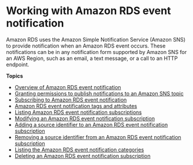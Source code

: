 # Working with Amazon RDS event notification<a name="USER_Events"></a>

Amazon RDS uses the Amazon Simple Notification Service \(Amazon SNS\) to provide notification when an Amazon RDS event occurs\. These notifications can be in any notification form supported by Amazon SNS for an AWS Region, such as an email, a text message, or a call to an HTTP endpoint\. 

**Topics**
+ [Overview of Amazon RDS event notification](USER_Events.overview.md)
+ [Granting permissions to publish notifications to an Amazon SNS topic](USER_Events.GrantingPermissions.md)
+ [Subscribing to Amazon RDS event notification](USER_Events.Subscribing.md)
+ [Amazon RDS event notification tags and attributes](USER_Events.TagsAttributesForFiltering.md)
+ [Listing Amazon RDS event notification subscriptions](USER_Events.ListSubscription.md)
+ [Modifying an Amazon RDS event notification subscription](USER_Events.Modifying.md)
+ [Adding a source identifier to an Amazon RDS event notification subscription](USER_Events.AddingSource.md)
+ [Removing a source identifier from an Amazon RDS event notification subscription](USER_Events.RemovingSource.md)
+ [Listing the Amazon RDS event notification categories](USER_Events.ListingCategories.md)
+ [Deleting an Amazon RDS event notification subscription](USER_Events.Deleting.md)